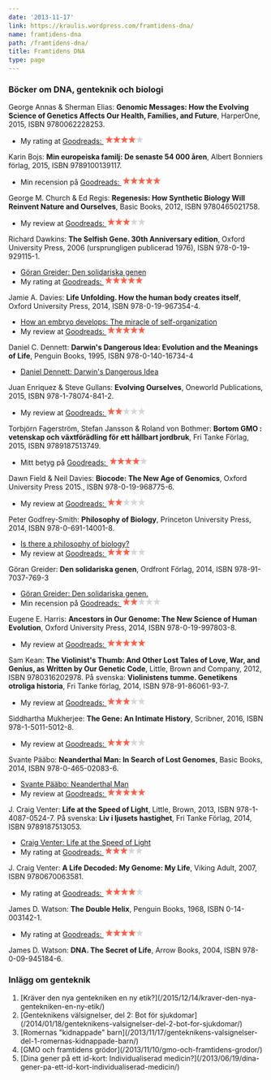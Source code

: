 ```yaml
---
date: '2013-11-17'
link: https://kraulis.wordpress.com/framtidens-dna/
name: framtidens-dna
path: /framtidens-dna/
title: Framtidens DNA
type: page
---
```

### Böcker om DNA, genteknik och biologi

George Annas &amp; Sherman Elias: **Genomic Messages: How the Evolving Science of Genetics Affects Our Health, Families, and Future**, HarperOne, 2015, ISBN 9780062228253.

- My rating at [Goodreads: ![four-stars](/files/four-stars.png)](https://www.goodreads.com/review/show/1523776179)

Karin Bojs: **Min europeiska familj: De senaste 54 000 åren**, Albert Bonniers förlag, 2015, ISBN 9789100139117.

- Min recension på [Goodreads: ![five-stars](/files/five-stars.png)](https://www.goodreads.com/review/show/1454289344)

George M. Church &amp; Ed Regis: **Regenesis: How Synthetic Biology Will Reinvent Nature and Ourselves**, Basic Books, 2012, ISBN 9780465021758.

- My review at [Goodreads: ![three-stars](/files/three-stars1.png)](https://www.goodreads.com/review/show/1542650964)

Richard Dawkins: **The Selfish Gene. 30th Anniversary edition**, Oxford University Press, 2006 (ursprungligen publicerad 1976), ISBN 978-0-19-929115-1.

- [Göran Greider: Den solidariska genen](/2014/03/30/goran-greider-den-solidariska-genen/)
- My rating at [Goodreads: ![five-stars](/files/five-stars.png)](https://www.goodreads.com/review/show/1534885102)

Jamie A. Davies: **Life Unfolding. How the human body creates itself**, Oxford University Press, 2014, ISBN 978-0-19-967354-4.

- [How an embryo develops: The miracle of self-organization](/2016/09/29/how-an-embryo-develops-the-miracle-of-self-organization/)
- My review at [Goodreads: ![five-stars](/files/five-stars.png)](https://www.goodreads.com/review/show/1585384754)

Daniel C. Dennett: **Darwin's Dangerous Idea: Evolution and the Meanings of Life**, Penguin Books, 1995, ISBN 978-0-140-16734-4

- [Daniel Dennett: Darwin's Dangerous Idea](/2013/03/29/daniel-dennett-darwins-dangerous-idea/)

Juan Enriquez &amp; Steve Gullans: **Evolving Ourselves**, Oneworld Publications, 2015, ISBN 978-1-78074-841-2.

- My review at [Goodreads: ![two-stars](/files/two-stars.png)](https://www.goodreads.com/review/show/1673259165)

Torbjörn Fagerström, Stefan Jansson &amp; Roland von Bothmer: **Bortom GMO : vetenskap och växtförädling för ett hållbart jordbruk**, Fri Tanke Förlag, 2015, ISBN 9789187513749.

- Mitt betyg på [Goodreads: ![four-stars](/files/four-stars.png)](https://www.goodreads.com/review/show/1697068544)

Dawn Field &amp; Neil Davies: **Biocode: The New Age of Genomics**, Oxford University Press 2015., ISBN 978-0-19-968775-6.

- My review at [Goodreads: ![two-stars](/files/two-stars.png)](https://www.goodreads.com/review/show/1520537610)

Peter Godfrey-Smith: **Philosophy of Biology**, Princeton University Press, 2014, ISBN 978-0-691-14001-8.

- [Is there a philosophy of biology?](/2016/06/19/is-there-a-philosophy-of-biology/)
- My review at [Goodreads: ![three-stars](/files/three-stars1.png)](https://www.goodreads.com/review/show/1523783022)

Göran Greider: **Den solidariska genen**, Ordfront Förlag, 2014, ISBN 978-91-7037-769-3

- [Göran Greider: Den solidariska genen.](/2014/03/30/goran-greider-den-solidariska-genen/)
- Min recension på [Goodreads: ![two-stars](/files/two-stars.png)](https://www.goodreads.com/review/show/1542631230)

Eugene E. Harris: **Ancestors in Our Genome: The New Science of Human Evolution**, Oxford University Press, 2014, ISBN  978-0-19-997803-8.

- My review at [Goodreads: ![five-stars](/files/five-stars.png)](https://www.goodreads.com/review/show/1523781239)

Sam Kean: **The Violinist's Thumb: And Other Lost Tales of Love, War, and Genius, as Written by Our Genetic Code**, Little, Brown and Company, 2012, ISBN 9780316202978. På svenska: **Violinistens tumme. Genetikens otroliga historia**, Fri Tanke förlag, 2014, ISBN 978-91-86061-93-7.

- My review at [Goodreads: ![three-stars](/files/three-stars1.png)](https://www.goodreads.com/review/show/1254839574)

Siddhartha Mukherjee: **The Gene: An Intimate History**, Scribner, 2016, ISBN 978-1-5011-5012-8.

- My review at [Goodreads: ![three-stars](/files/three-stars1.png)](https://www.goodreads.com/review/show/1698151976)

Svante Pääbo: **Neanderthal Man: In Search of Lost Genomes**, Basic Books, 2014, ISBN 978-0-465-02083-6.

- [Svante Pääbo: Neanderthal Man](/2014/03/09/maste-lasas-neanderthal-man-av-svante-paabo/)
- My review at [Goodreads: ![five-stars](/files/five-stars.png)](https://www.goodreads.com/review/show/1254637941)

J. Craig Venter: **Life at the Speed of Light**, Little, Brown, 2013, ISBN 978-1-4087-0524-7. På svenska: **Liv i ljusets hastighet**, Fri Tanke Förlag, 2014, ISBN 9789187513053.

- [Craig Venter: Life at the Speed of Light](/2014/03/23/craig-venter-life-at-the-speed-of-light/)
- My rating at [Goodreads: ![three-stars](/files/three-stars1.png)](https://www.goodreads.com/review/show/1539405886)

J. Craig Venter: **A Life Decoded: My Genome: My Life**, Viking Adult, 2007, ISBN 9780670063581.

- My rating at [Goodreads: ![four-stars](/files/four-stars.png)](https://www.goodreads.com/review/show/1539406093)

James D. Watson: **The Double Helix**, Penguin Books, 1968, ISBN 0-14-003142-1.

- My rating at [Goodreads: ![four-stars](/files/four-stars.png)](https://www.goodreads.com/review/show/1539399437)

James D. Watson: **DNA. The Secret of Life**, Arrow Books, 2004, ISBN 978-0-09-945184-6.

### Inlägg om genteknik

<ol>

<li> [Kräver den nya gentekniken en ny etik?](/2015/12/14/kraver-den-nya-gentekniken-en-ny-etik/)</li>

<li> [Genteknikens välsignelser, del 2: Bot för sjukdomar](/2014/01/18/genteknikens-valsignelser-del-2-bot-for-sjukdomar/)</li>

<li> [Romernas "kidnappade" barn](/2013/11/17/genteknikens-valsignelser-del-1-romernas-kidnappade-barn/)</li>

<li> [GMO och framtidens grödor](/2013/11/10/gmo-och-framtidens-grodor/)</li>

<li> [Dina gener på ett id-kort: Individualiserad medicin?](/2013/06/19/dina-gener-pa-ett-id-kort-individualiserad-medicin/)</li>

</ul>

